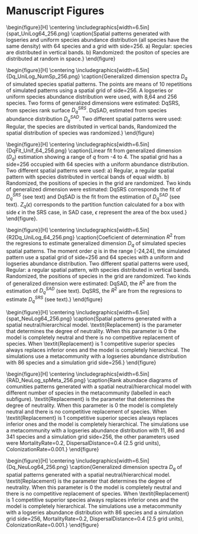 # Manuscript Figures

\begin{figure}[H]
\centering
\includegraphics[width=6.5in]{spat_UniLog64_256.png}
\caption{Spatial patterns generated with logseries and uniform species abundance distribution (all species have the same density) with 64 species and a grid with side=256. a) Regular: species are distributed in vertical bands. b) Randomized: the positon of species are distributed at random in space.}
\end{figure}


\begin{figure}[H]
\centering
\includegraphics[width=6.5in]{Dq_UniLog_NumSp_256.png}
\caption{Generalized dimension spectra $D_q$ of simulated species spatial patterns. The points are means of 10 repetitions of simulated patterns using a spatial grid of side=256. A logseries or uniform species abundance distribution were used, with 8,64 and 256 species. Two forms of generalized dimensions were estimated: DqSRS, from species rank surface $D_q^{SRS}$. DqSAD, estimated from species abundance distribution $D_q^{SAD}$. Two different spatial patterns were used: Regular, the species are distributed in vertical bands, Randomized the spatial distribution of species was randomized.}
\end{figure}


\begin{figure}[H]
\centering
\includegraphics[width=6.5in]{DqFit_Unif_64_256.png}
\caption{Linear fit from generalized dimension ($D_q$) estimation showing a range of $q$ from -4 to 4. The spatial grid has a side=256 occupied with 64 species with a uniform abundance distribution. Two different spatial patterns were used: a) Regular, a regular spatial pattern with species distributed in vertical bands of equal width. b) Randomized, the positions of species in the grid are randomized. Two kinds of generalized dimension were estimated: DqSRS corresponds the fit of $D_q^{SRS}$ (see text) and DqSAD is the fit from the estimation of $D_q^{SAD}$ (see text). $Z_q(\epsilon)$ corresponds to the partition function calculated for a box with side $\epsilon$ in the SRS case, in SAD case, $\epsilon$ represent the area of the box used.}
\end{figure}. 


\begin{figure}[H]
\centering
\includegraphics[width=6.5in]{R2Dq_UniLog_64_256.png}
\caption{Coeficient of determination $R^2$ from the regresions to estimate generalized dimension $D_q$ of simulated species spatial patterns. The moment order $q$ is in the range [-24,24], the simulated pattern use a spatial grid of side=256 and 64 species with a uniform and logseries abundance distribution. Two different spatial patterns were used, Regular: a regular spatial pattern, with species distributed in vertical bands. Randomized, the positions of species in the grid are randomized. Two kinds of generalized dimension were estimated: DqSAD, the $R^2$ are from the estimation of $D_q^{SAD}$ (see text). DqSRS, the $R^2$ are from the regresions to estimate $D_q^{SRS}$ (see text).}
\end{figure}


\begin{figure}[H]
\centering
\includegraphics[width=6.5in]{spat_NeuLog64_256.png}
\caption{Spatial patterns generated with a spatial neutral/hierarchical model. \textit{Replacement} is the parameter that determines the degree of neutrality. When this parameter is 0 the model is completely neutral and there is no competitive replacement of species. When \textit{Replacement} is 1 competitive superior species always replaces inferior ones and the model is completely hierarchical. The simulations use a metacommunity with a logseries abundance distribution with 86 species and a simulation grid side=256.}
\end{figure}

\begin{figure}[H]
\centering
\includegraphics[width=6.5in]{RAD_NeuLog_spMeta_256.png}
\caption{Rank abundace diagrams of comunities patterns generated with a spatial neutral/hierarchical model with different number of species in the metacommunity (labelled in each subfigure). \textit{Replacement} is the parameter that determines the degree of neutrality. When this parameter is 0 the model is completely neutral and there is no competitive replacement of species. When \textit{Replacement} is 1 competitive superior species always replaces inferior ones and the model is completely hierarchical. The simulations use a metacommunity with a logseries abundance distribution with 11, 86 and 341 species and a simulation grid side=256, the other parameters used were MortalityRate=0.2, DispersalDistance=0.4 (2.5 grid units), ColonizationRate=0.001.}
\end{figure}

\begin{figure}[H]
\centering
\includegraphics[width=6.5in]{Dq_NeuLog64_256.png}
\caption{Generalized dimension spectra $D_q$ of spatial patterns generated with a spatial neutral/hierarchical model. \textit{Replacement} is the parameter that determines the degree of neutrality. When this parameter is 0 the model is completely neutral and there is no competitive replacement of species. When \textit{Replacement} is 1 competitive superior species always replaces inferior ones and the model is completely hierarchical. The simulations use a metacommunity with a logseries abundance distribution with 86 species and a simulation grid side=256, MortalityRate=0.2, DispersalDistance=0.4 (2.5 grid units), ColonizationRate=0.001.}
\end{figure}
